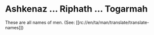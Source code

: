 # Ashkenaz ... Riphath ... Togarmah

These are all names of men. (See: [[rc://en/ta/man/translate/translate-names]])

